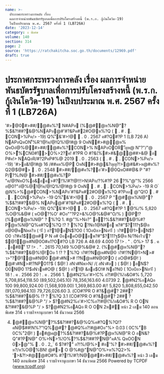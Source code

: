 ```yaml
---
name: >-
  ประกาศกระทรวงการคลัง เรื่อง
  ผลการจำหน่ายพันธบัตรรัฐบาลเพื่อการปรับโครงสร้างหนี้ (พ.ร.ก. กู้เงินโควิด-19)
  ในปีงบประมาณ พ.ศ. 2567 ครั้งที่ 1 (LB726A)
date: '2023-12-14'
category: ง พิเศษ
volume: 140
section: 314
page: 2
source: 'https://ratchakitcha.soc.go.th/documents/12969.pdf'
draft: true
---
```


# ประกาศกระทรวงการคลัง เรื่อง ผลการจำหน่ายพันธบัตรรัฐบาลเพื่อการปรับโครงสร้างหนี้ (พ.ร.ก. กู้เงินโควิด-19) ในปีงบประมาณ พ.ศ. 2567 ครั้งที่ 1 (LB726A)

'#>@0#>##/@#ค%? N#APอ (%@#ํ@ห%N@"?%$&?!##?&@%NAPอ@#'#?&Pค#2#O@ห%?Q (  . # .  . CON>%Pค/> -19) Q%'ี&'#>!@  . 0 . 2567 ค#?Q#?P 1 (LB 726 A) NAPอQหON'็%R'!@!ค/@!Q%!@!#@ 9 OหN#>#@ํ@ห% QหOอํ@%@#>##/@#ค%?CON>% NAPอOOR'ัญห@ N"?"/"@ O%>ื้%CN0#1>O%>2?ค! #?PR O #?&(%#>#&@@##>&@ อ P#ค!> NAQอR/#?2PคP#%@ 2019  . 0 . 2563 (  . # .  . CON>%Pค/> -19) '#>อ&!@!#@ 16 /##คห%@P OหN#>#@&?ญญ?!>@#&#>ห@#ห%?Q2@$@#>  . 0 . 2548 #>##/@#ค%?อ'#>@0QหO##@& P "#?P/?%/N@ #>##/@#ค%?P "ค/@!NหO%อ&อค>#?!%!#?!@!!!>N!APอ/?%#?P 26 ?%"@"% 2566 อ@0?"อํ@%@!@!ค/@!Q%!@!#@ 9 OหN  . # .  . CON>%Pค/> -19 R O ํ @N%>%@#CON>%NAPอ'#?&Pค#2#O@ห%?Q #?Pออ @"Q!O  . # .  . CON>%Pค/> -19 Q%'ี&'#>!@  . 0 . 2567 P "@#ํ@ห%N@"?%$&?!##?&@% NAPอ@#'#?&Pค#2#O@ห%?Q (  . # .  . CON>%Pค/> -19) Q%'ี&'#>!@  . 0 . 2567 ค#?Q#?P 1 ํ@%/% 5,820 %O@%&@# ( หO@?%O' #Oอ""?P2>&%O@%&@#"O/% ) @P!?(%@#ํ@ห%N@" ? %?Q 1. #@"%>Nอ?" อ?%$&?!##?&@%#?Pํ@ห%N@"Q%ค#?Q%?Q !? ? %?Q ?Nอ1@N#อ พ?#"$?11?ฐ$@ล อ@0@คNหล?อ ( %ี ) อ?1@อN$?O0 ( 1Oอ0ล>Nอ%ี ) ว?#ํ@1>อN$?O0 ว?#ค1$ํ@ห# P N อ# 0อคคO@อพ?#"$?11?ฐ$@ล N/?Nอ1ว/?$@1ํ@ห#N@0O#ค1?O#?O LB 726 A 48.69 4.000 17 !> . " . O%> 17 $ . ค . อ#B'ี 17 !> . " . 2615 70,149 %O@%&@# 2. (%@#ํ@ห%N@"?%$&?!##?&@%!@!Oอ 1 !? ? %?Q ว?#!?Nํ@ห#N@0 ว?#!?Nํ@1>N># ว>"?@1ํ@ห#N@0 ํ@#ว#N># !?Nํ@ห#N@0PO ( ลO@#$@! ) ํ@#ว#N>#!?NPO1?$ ( $@! ) สNว#Nพ>N/ /( สNว#ล ) ( $@! ) อN$?O0N@0 1?$ลNวห#O@ ( $@! ) อ?1@ &ลอ$O!# Nล?N0 ( 1Oอ0ล>Nอ%ี ) 18 ! . ค . 2566 20 ! . ค . 2566 1. @#N2%อ'#>!C% อ?!#@(%!อ&O#% 5,720 5,708,854,118.50 (89,502,045.10) 78,356,163.60 4.0739 2. @#N2%อAQอ 100 99,800,924.00 (1,568,939.00) 1,369,863.00 #/! 5,820 5,808,655,042.50 (91,070,984.10) 79,726,026.60 3. (CO#?PR O #?&@#? 2##?%$&?!##?&@% !? ? %?Q 3.1 (CO#?PR O #?&@#? 2## ? %$&?!##?&@%P "/ > $?@#N2%อ'#>!C%อ?!#@(%!อ&O#% R O ON $%@ค@#@>"์ &#>1?#'#>?% O%>2"@&?%@#N>%อAP% 3.2 (CO#?PR O #?&@#? 2## ? %$&?!##?&@%P "/ > $?@#N2%อAQอ R O ON 2ห#์ หน้า 2 เลม 140 ตอนพิเศษ 314 ง ราชกิจจานุเบกษา 14 ธันวาคม 2566

4. @#ํ@ห%N@"?%$&?!##?&@%Q%ค#?Q%?Q!?คN@$##!N%?"!Q%@#? @#Q%อ?!#@#Oอ"%> 0.03 ( 0C%"์B 0C%"์2@! ) อ#@ค@?%$&?!##?&@%#?Pํ@ห%N@"R O อN&?Q"#?PN@" O%>N>%!O%?%$&?!##?PN@"คA% QหOON $%@ค@#OหN'#>N#0R#" '#>@0  /?%#?P 21 $0>@"%  . 0 . 2_` 6 $?#?"์ อ?!%/@%> #อ'%? #>##/@#ค%? ห?/ห%O@%BN! @#> O @%#@"N@"O%>ห%?Q2>% '>&?!>#@@#O#% #?!%!#?/N@@##>##/@#ค%? หน้า 3 เลม 140 ตอนพิเศษ 314 ง ราชกิจจานุเบกษา 14 ธันวาคม 2566 Powered by TCPDF (www.tcpdf.org)
